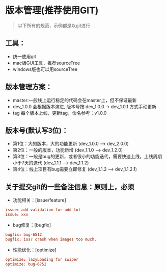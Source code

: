 # 版本管理(推荐使用GIT)
> 以下所有的规范，示例都是以git进行

## 工具：
+ 统一使用git
+ mac版GUI工具，推荐sourceTree
+ windows版也可以用sourceTree

## 版本管理方案：
+ master:一般线上运行稳定的代码会在master上，但不保证最新
+ dev_1.0.0 会根据版本演进, 版本号按 dev_1.0.0 -> dev_1.0.1 方式手动更新
+ tag 每个版本上线，更新tag，命名参考：v1.0.0

## 版本号(默认写3位)：
+ 第1位：大的版本，大的功能更新 (dev_1.0.0 --> dev_2.0.0)
+ 第2位：一般的版本，功能新增 (dev_1.1.0 --> dev_1.2.0)
+ 第3位：一般是bug的更新，或者很小的功能迭代，需要快速上线，上线周期小于7天的迭代  (dev_1.1.1 --> dev_1.1.2)
+ 第4位：线上项目有bug需要立即修复  (dev_1.1.2 --> dev_1.1.2.1)

## 关于提交git的一些备注信息：原则上，必须
+ 功能相关：[issue/feature]
```conf
issue: add validation for add lot
issue: xxx
```
+ bug修复：[bugfix]
```conf
bugfix: bug-6512
bugfix: ios7 crash when images too much.
```
+ 性能优化：[optimize]
```conf
optimize: lazyLoading for swiper
optimize: bug-6752
```
